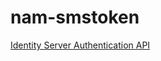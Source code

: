 # nam-smstoken


[Identity Server Authentication API](https://www.netiq.com/documentation/access-manager-43/nacm_enu/data/b8q6tv9.html)
